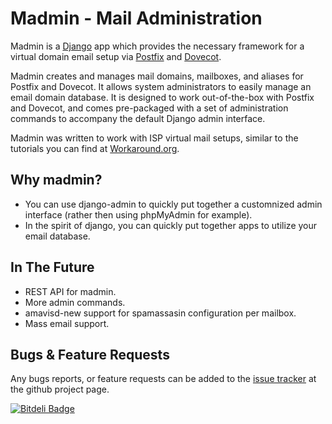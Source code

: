 Madmin - Mail Administration
============================

Madmin is a [Django][django] app which provides the necessary framework for a
virtual domain email setup via [Postfix][postfix] and [Dovecot][dovecot].

Madmin creates and manages mail domains, mailboxes, and aliases for Postfix
and Dovecot.  It allows system administrators to easily manage an email
domain database.  It is designed to work out-of-the-box with Postfix and
Dovecot, and comes pre-packaged with a set of administration commands to
accompany the default Django admin interface.

Madmin was written to work with ISP virtual mail setups, similar to the
tutorials you can find at [Workaround.org][workaround].

Why madmin?
-----------
 * You can use django-admin to quickly put together a customnized admin interface (rather then using phpMyAdmin for example).
 * In the spirit of django, you can quickly put together apps to utilize your email database.

In The Future
-------------
* REST API for madmin.
* More admin commands.
* amavisd-new support for spamassasin configuration per mailbox.
* Mass email support.

Bugs & Feature Requests
-----------------------
Any bugs reports, or feature requests can be added to the [issue tracker][issues] at the github project page.


[![Bitdeli Badge](https://d2weczhvl823v0.cloudfront.net/lgunsch/madmin/trend.png)](https://bitdeli.com/free "Bitdeli Badge")

[issues]: https://github.com/lgunsch/madmin/issues
[workaround]: https://workaround.org/ispmail
[django]: https://www.djangoproject.com/
[dovecot]: http://www.dovecot.org/
[postfix]: http://www.postfix.org/
